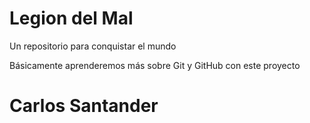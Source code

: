 # Legion del Mal
Un repositorio para conquistar el mundo

Básicamente aprenderemos más sobre Git y GitHub con este proyecto

# Carlos Santander